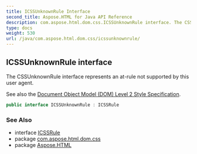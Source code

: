 ```yaml
---
title: ICSSUnknownRule Interface
second_title: Aspose.HTML for Java API Reference
description: com.aspose.html.dom.css.ICSSUnknownRule interface. The CSSUnknownRule interface represents an at-rule not supported by this user agent
type: docs
weight: 530
url: /java/com.aspose.html.dom.css/icssunknownrule/
---
```

## ICSSUnknownRule interface

The CSSUnknownRule interface represents an at-rule not supported by this user agent.

See also the [Document Object Model (DOM) Level 2 Style Specification](https://www.w3.org/TR/2000/REC-DOM-Level-2-Style-20001113/).

```java
public interface ICSSUnknownRule : ICSSRule
```

### See Also

* interface [ICSSRule](../icssrule/)
* package [com.aspose.html.dom.css](../../com.aspose.html.dom.css/)
* package [Aspose.HTML](../../)
